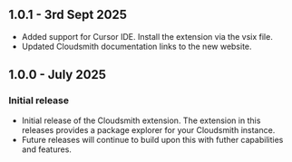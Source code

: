 
## 1.0.1 - 3rd Sept 2025

- Added support for Cursor IDE. Install the extension via the vsix file. 
- Updated Cloudsmith documentation links to the new website. 

## 1.0.0 - July 2025
### Initial release

- Initial release of the Cloudsmith extension. The extension in this releases provides a package explorer for your Cloudsmith instance.
- Future releases will continue to build upon this with futher capabilities and features. 



